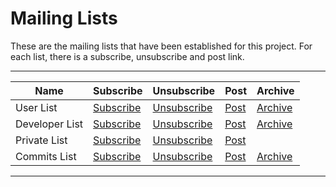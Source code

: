 # Mailing Lists

These are the mailing lists that have been established for this project. For each list, there is a subscribe, unsubscribe and post link.

<hr/>

Name| Subscribe| Unsubscribe| Post | Archive
--------------------------|----|----|----|----
User List | [Subscribe](mailto:user-subscribe@phoenix.apache.org) | [Unsubscribe](mailto:user-unsubscribe@phoenix.apache.org) | [Post](mailto:user@phoenix.apache.org) | [Archive](https://lists.apache.org/list.html?user@phoenix.apache.org)
Developer List | [Subscribe](mailto:dev-subscribe@phoenix.apache.org) | [Unsubscribe](mailto:dev-unsubscribe@phoenix.apache.org) | [Post](mailto:dev@phoenix.apache.org) | [Archive](https://lists.apache.org/list.html?dev@phoenix.apache.org)
Private List | [Subscribe](mailto:private-subscribe@phoenix.apache.org) | [Unsubscribe](mailto:private-unsubscribe@phoenix.apache.org) | [Post](mailto:private@phoenix.apache.org) | &nbsp;
Commits List | [Subscribe](mailto:commits-subscribe@phoenix.apache.org) | [Unsubscribe](mailto:commits-unsubscribe@phoenix.apache.org) | [Post](mailto:commits@phoenix.apache.org) | [Archive](https://lists.apache.org/list.html?commits@phoenix.apache.org)

<hr/>
